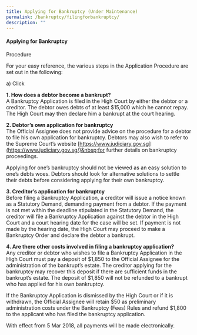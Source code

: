 ```yaml
---
title: Applying for Bankruptcy (Under Maintenance)
permalink: /bankruptcy/filingforbankruptcy/
description: ""
---
```

#### **Applying for Bankruptcy**

Procedure

For your easy reference, the various steps in the Application Procedure are set out in the following:

a)    Click <br>

**1\. How does a debtor become a bankrupt?**  
A Bankruptcy Application is filed in the High Court by either the debtor or a creditor. The debtor owes debts of at least $15,000 which he cannot repay. The High Court may then declare him a bankrupt at the court hearing.

**2\. Debtor’s own application for bankruptcy**  
The Official Assignee does not provide advice on the procedure for a debtor to file his own application for bankruptcy. Debtors may also wish to refer to the Supreme Court’s website&nbsp;[https://www.judiciary.gov.sg](https://www.judiciary.gov.sg/)&nbsp;for further details on bankruptcy proceedings.

Applying for one’s bankruptcy should not be viewed as an easy solution to one’s debts woes. Debtors should look for alternative solutions to settle their debts before considering applying for their own bankruptcy.

**3\. Creditor’s application for bankruptcy**  
Before filing a Bankruptcy Application, a creditor will issue a notice known as a Statutory Demand, demanding payment from a debtor. If the payment is not met within the deadline stipulated in the Statutory Demand, the creditor will file a Bankruptcy Application against the debtor in the High Court and a court hearing date for the case will be set. If payment is not made by the hearing date, the High Court may proceed to make a Bankruptcy Order and declare the debtor a bankrupt.

**4\. Are there other costs involved in filing a bankruptcy application?**  
Any creditor or debtor who wishes to file a Bankruptcy Application in the High Court must pay a deposit of $1,850 to the Official Assignee for the administration of the bankrupt’s estate. The creditor applying for the bankruptcy may recover this deposit if there are sufficient funds in the bankrupt’s estate. The deposit of $1,850 will not be refunded to a bankrupt who has applied for his own bankruptcy.

If the Bankruptcy Application is dismissed by the High Court or if it is withdrawn, the Official Assignee will retain $50 as preliminary administration costs under the Bankruptcy (Fees) Rules and refund $1,800 to the applicant who has filed the bankruptcy application.

With effect from 5 Mar 2018, all payments will be made electronically.